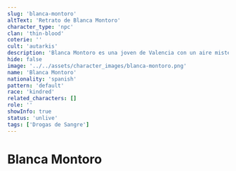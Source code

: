 ```yaml
---
slug: 'blanca-montoro'
altText: 'Retrato de Blanca Montoro'
character_type: 'npc'
clan: 'thin-blood'
coterie: ''
cult: 'autarkis'
description: 'Blanca Montoro es una joven de Valencia con un aire misterioso y frágil tiene una piel pálida casi translúcida que refleja su estado vampírico ojos grandes y oscuros con un brillo melancólico como si escondieran una vida perdida lleva el cabello negro azabache liso hasta los hombros con mechones que enmarcan su rostro su figura es delgada casi etérea y su postura es ligeramente encorvada como si tratara de pasar desapercibida viste un sencillo vestido negro combinado con botas de cuero gastadas y lleva un choker plateado junto con un anillo en forma de luna creciente su maquillaje es sutil pero siempre con un delineado oscuro en los ojos y labios de un rojo apagado.'
hide: false
image: '../../assets/character_images/blanca-montoro.png'
name: 'Blanca Montoro'
nationality: 'spanish'
pattern: 'default'
race: 'kindred'
related_characters: []
role: ''
showInfo: true
status: 'unlive'
tags: ['Drogas de Sangre']
---
```


# Blanca Montoro
